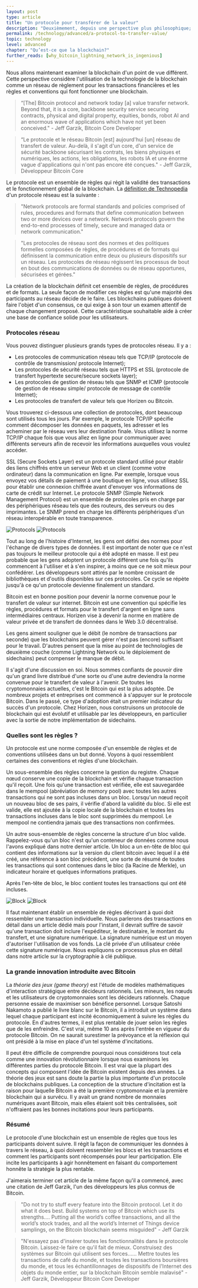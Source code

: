 ```yaml
---
layout: post
type: article
title: "Un protocole pour transférer de la valeur"
description: "Deuxièmement, depuis une perspective plus philosophique; en examinant les implications de la blockchain utilisée pour le transfert de valeur."
permalink: /technology/advanced/a-protocol-to-transfer-value/
topic: technology
level: advanced
chapter: "Qu’est-ce que la blockchain?"
further_reads: [why_bitcoin_lightning_network_is_ingenious]
---
```


Nous allons maintenant examiner la blockchain d'un point de vue différent. Cette perspective considère l'utilisation de la technologie de la blockchain comme un réseau de règlement pour les transactions financières et les règles et conventions qui font fonctionner une blockchain.

> “[The] Bitcoin protocol and network today [a] value transfer network. Beyond that, it is a core, backbone security service securing contracts, physical and digital property, equities, bonds, robot AI and an enormous wave of applications which have not yet been conceived." - Jeff Garzik, Bitcoin Core Developer

> “Le protocole et le réseau Bitcoin [est] aujourd'hui [un] réseau de transfert de valeur. Au-delà, il s'agit d'un core, d'un service de sécurité backbone sécurisant les contrats, les biens physiques et numériques, les actions, les obligations, les robots IA et une énorme vague d'applications qui n'ont pas encore été conçues." - Jeff Garzik, Développeur Bitcoin Core

Le protocole est un ensemble de règles qui régit la validité des transactions et le fonctionnement global de la blockchain. La [définition de Technopedia](https://www.techopedia.com/definition/12938/network-protocols) d'un protocole réseau est la suivante :

> "Network protocols are formal standards and policies comprised of rules, procedures and formats that define communication between two or more devices over a network. Network protocols govern the end-to-end processes of timely, secure and managed data or network communication."

> "Les protocoles de réseau sont des normes et des politiques formelles composées de règles, de procédures et de formats qui définissent la communication entre deux ou plusieurs dispositifs sur un réseau. Les protocoles de réseau régissent les processus de bout en bout des communications de données ou de réseau opportunes, sécurisées et gérées."

La création de la blockchain définit cet ensemble de règles, de procédures et de formats. La seule façon de modifier ces règles est qu'une majorité des participants au réseau décide de le faire. Les blockchains publiques doivent faire l'objet d'un consensus, ce qui exige à son tour un examen attentif de chaque changement proposé. Cette caractéristique souhaitable aide à créer une base de confiance solide pour les utilisateurs.

### Protocoles réseau

Vous pouvez distinguer plusieurs grands types de protocoles réseau. Il y a :

 - Les protocoles de communication réseau tels que TCP/IP (protocole de contrôle de transmission/ protocole Internet);
 - Les protocoles de sécurité réseau tels que HTTPS et SSL (protocole de transfert hypertexte secure/secure sockets layer);
 - Les protocoles de gestion de réseau tels que SNMP et ICMP (protocole de gestion de réseau simple/ protocole de message de contrôle Internet);
 - Les protocoles de transfert de valeur tels que Horizen ou Bitcoin.

Vous trouverez ci-dessous une collection de protocoles, dont beaucoup sont utilisés tous les jours. Par exemple, le protocole TCP/IP spécifie comment décomposer les données en paquets, les adresser et les acheminer par le réseau vers leur destination finale. Vous utilisez la norme TCP/IP chaque fois que vous allez en ligne pour communiquer avec différents serveurs afin de recevoir les informations auxquelles vous voulez accéder.

SSL (Secure Sockets Layer) est un protocole standard utilisé pour établir des liens chiffrés entre un serveur Web et un client (comme votre ordinateur) dans la communication en ligne. Par exemple, lorsque vous envoyez vos détails de paiement à une boutique en ligne, vous utilisez SSL pour établir une connexion chiffrée avant d'envoyer vos informations de carte de crédit sur Internet.
Le protocole SNMP (Simple Network Management Protocol) est un ensemble de protocoles pris en charge par des périphériques réseau tels que des routeurs, des serveurs ou des imprimantes. Le SNMP prend en charge les différents périphériques d'un réseau interopérable en toute transparence.

![Protocols](/assets/post_files/technology/advanced/a-protocol-to-transfer-value/FR_protocols_D.jpg)
![Protocols](/assets/post_files/technology/advanced/a-protocol-to-transfer-value/FR_protocols_M.jpg)

Tout au long de l'histoire d'Internet, les gens ont défini des normes pour l'échange de divers types de données. Il est important de noter que ce n'est pas toujours le meilleur protocole qui a été adopté en masse. Il est peu probable que les gens adoptent un protocole différent une fois qu'ils commencent à l'utiliser et à s'en inspirer, à moins que ce ne soit mieux pour confédérer. Les développeurs sont attirés par le nombre croissant de bibliothèques et d'outils disponibles sur ces protocoles. Ce cycle se répète jusqu'à ce qu'un protocole devienne finalement un standard.

Bitcoin est en bonne position pour devenir la norme convenue pour le transfert de valeur sur internet. Bitcoin est une convention qui spécifie les règles, procédures et formats pour le transfert d'argent en ligne sans intermédiaires centraux. Horizen vise à devenir la norme en matière de valeur privée et de transfert de données dans le Web 3.0 décentralisé.

Les gens aiment souligner que le débit (le nombre de transactions par seconde) que les blockchains peuvent gérer n'est pas (encore) suffisant pour le travail. D'autres pensent que la mise au point de technologies de deuxième couche (comme Lightning Network ou le déploiement de sidechains) peut compenser le manque de débit.

Il s'agit d'une discussion en soi. Nous sommes confiants de pouvoir dire qu'un grand livre distribué d'une sorte ou d'une autre deviendra la norme convenue pour le transfert de valeur à l'avenir. De toutes les cryptomonnaies actuelles, c'est le Bitcoin qui est la plus adoptée. De nombreux projets et entreprises ont commencé à s'appuyer sur le protocole Bitcoin. Dans le passé, ce type d'adoption était un premier indicateur du succès d'un protocole. Chez Horizen, nous construisons un protocole de blockchain qui est évolutif et utilisable par les développeurs, en particulier avec la sortie de notre implémentation de sidechains.

### Quelles sont les règles ?

Un protocole est une norme composée d'un ensemble de règles et de conventions utilisées dans un but donné. Voyons à quoi ressemblent certaines des conventions et règles d'une blockchain.

Un sous-ensemble des règles concerne la gestion du registre. Chaque nœud conserve une copie de la blockchain et vérifie chaque transaction qu'il reçoit. Une fois qu'une transaction est vérifiée, elle est sauvegardée dans le mempool (abréviation de memory pool) avec toutes les autres transactions qui ne sont pas incluses dans un bloc. Lorsqu'un nœud reçoit un nouveau bloc de ses pairs, il vérifie d'abord la validité du bloc. Si elle est valide, elle est ajoutée à la copie locale de la blockchain et toutes les transactions incluses dans le bloc sont supprimées du mempool. Le mempool ne contiendra jamais que des transactions non confirmées.

Un autre sous-ensemble de règles concerne la structure d'un bloc valide. Rappelez-vous qu'un bloc n'est qu'un conteneur de données comme nous l'avons expliqué dans notre dernier article. Un bloc a un en-tête de bloc qui contient des informations sur la version du client bitcoin avec lequel il a été créé, une référence à son bloc précédent, une sorte de résumé de toutes les transactions qui sont contenues dans le bloc (la Racine de Merkle), un indicateur horaire et quelques informations pratiques.

Après l'en-tête de bloc, le bloc contient toutes les transactions qui ont été incluses.

![Block](/assets/post_files/technology/advanced/a-protocol-to-transfer-value/FR_block_D.jpg)
![Block](/assets/post_files/technology/advanced/a-protocol-to-transfer-value/FR_block_M.jpg)

Il faut maintenant établir un ensemble de règles décrivant à quoi doit ressembler une transaction individuelle. Nous parlerons des transactions en détail dans un article dédié mais pour l'instant, il devrait suffire de savoir qu'une transaction doit inclure l'expéditeur, le destinataire, le montant du transfert, et une signature numérique. La signature numérique est un moyen d'autoriser l'utilisation de vos fonds. La clé privée d'un utilisateur créée cette signature numérique. Nous expliquons ce processus plus en détail dans notre article sur la cryptographie à clé publique.

### La grande innovation introduite avec Bitcoin

La _théorie des jeux (game theory)_ est l'étude de modèles mathématiques d'interaction stratégique entre décideurs rationnels. Les mineurs, les nœuds et les utilisateurs de cryptomonnaies sont les décideurs rationnels. Chaque personne essaie de maximiser son bénéfice personnel. Lorsque Satoshi Nakamoto a publié le livre blanc sur le Bitcoin, il a introduit un système dans lequel chaque participant est incité économiquement à suivre les règles du protocole. En d'autres termes, il est plus rentable de jouer selon les règles que de les enfreindre. C'est vrai, même 10 ans après l'entrée en vigueur du protocole Bitcoin. On ne saurait surestimer la prévoyance et la réflexion qui ont présidé à la mise en place d'un tel système d'incitations.

Il peut être difficile de comprendre pourquoi nous considérons tout cela comme une innovation révolutionnaire lorsque nous examinons les différentes parties du protocole Bitcoin. Il est vrai que la plupart des concepts qui composent l'idée de Bitcoin existent depuis des années. La théorie des jeux est sans doute la partie la plus importante d'un protocole de blockchains publiques. La conception de la structure d'incitation est la raison pour laquelle Bitcoin a été la première cryptomonnaie et la première blockchain qui a survécu. Il y avait un grand nombre de monnaies numériques avant Bitcoin, mais elles étaient soit très centralisées, soit n'offraient pas les bonnes incitations pour leurs participants.

### Résumé

Le protocole d'une blockchain est un ensemble de règles que tous les participants doivent suivre. Il régit la façon de communiquer les données à travers le réseau, à quoi doivent ressembler les blocs et les transactions et comment les participants sont récompensés pour leur participation. Elle incite les participants à agir honnêtement en faisant du comportement honnête la stratégie la plus rentable.

J'aimerais terminer cet article de la même façon qu'il a commencé, avec une citation de Jeff Garzik, l'un des développeurs les plus connus de Bitcoin.

> "Do not try to stuff every feature into the Bitcoin protocol. Let it do what it does best. Build systems on top of Bitcoin which use its strengths.... Putting all the world’s coffee transactions, and all the world’s stock trades, and all the world’s Internet of Things device samplings, on the Bitcoin blockchain seems misguided" - Jeff Garzik

> "N'essayez pas d'insérer toutes les fonctionnalités dans le protocole Bitcoin. Laissez-le faire ce qu'il fait de mieux. Construisez des systèmes sur Bitcoin qui utilisent ses forces...... Mettre toutes les transactions de café du monde, et toutes les transactions boursières du monde, et tous les échantillonnages de dispositifs de l'Internet des objets du monde entier, sur la blockchain Bitcoin semble malavisé" - Jeff Garzik, Développeur Bitcoin Core Developer
